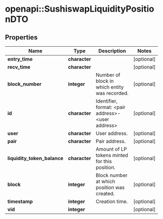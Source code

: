 # openapi::SushiswapLiquidityPositionDTO


## Properties
Name | Type | Description | Notes
------------ | ------------- | ------------- | -------------
**entry_time** | **character** |  | [optional] 
**recv_time** | **character** |  | [optional] 
**block_number** | **integer** | Number of block in which entity was recorded. | [optional] 
**id** | **character** | Identifier, format: &lt;pair address&gt;-&lt;user address&gt; | [optional] 
**user** | **character** | User address. | [optional] 
**pair** | **character** | Pair address. | [optional] 
**liquidity_token_balance** | **character** | Amount of LP tokens minted for this position. | [optional] 
**block** | **integer** | Block number at which position was created. | [optional] 
**timestamp** | **integer** | Creation time. | [optional] 
**vid** | **integer** |  | [optional] 


